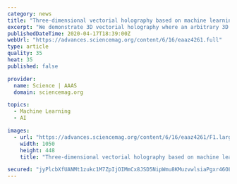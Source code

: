 ```yaml
---
category: news
title: "Three-dimensional vectorial holography based on machine learning inverse design"
excerpt: "We demonstrate 3D vectorial holography where an arbitrary 3D vectorial field distribution on a wavefront can be precisely reconstructed using the machine learning inverse design based on multilayer perceptron artificial neural networks. This 3D vectorial holography allows the lensless reconstruction of a 3D vectorial holographic image with an ..."
publishedDateTime: 2020-04-17T18:39:00Z
webUrl: "https://advances.sciencemag.org/content/6/16/eaaz4261.full"
type: article
quality: 35
heat: 35
published: false

provider:
  name: Science | AAAS
  domain: sciencemag.org

topics:
  - Machine Learning
  - AI

images:
  - url: "https://advances.sciencemag.org/content/6/16/eaaz4261/F1.large.jpg"
    width: 1050
    height: 448
    title: "Three-dimensional vectorial holography based on machine learning inverse design"

secured: "jyPlcbXfUANMt1zukc1M7ZpIjOIMmCx8JSD5NipWmu8KMuzvwlsiaPgxr46OLagqBfrTF8dG/CU9FSBah4rrnfu5SmkOwydKfICyNnWkZwuh5P000uVbUQzaFP7dlxpMyiKTs7HTfakxtvD8MZSUsAUN1W119FAen7WLGJKYHShsgNlB00NhRMPoItPU8f7hHEwpZPjKi2UysBhfKq2R9kP6Enik+BpsTtimUrDqDF2EPhwK9jL2aLoVggh3ypzm35vPs56hYBEPPd+/Mospt+PGBlwGfxjTlECmCnvNC/EMIHddv/0radALC5gpQCaL;flveFKnCMolMB/iQCMozBg=="
---
```


